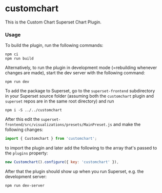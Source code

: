# customchart

This is the Custom Chart Superset Chart Plugin.

### Usage

To build the plugin, run the following commands:

```
npm ci
npm run build
```

Alternatively, to run the plugin in development mode (=rebuilding whenever changes are made), start the dev server with the following command:

```
npm run dev
```

To add the package to Superset, go to the `superset-frontend` subdirectory in your Superset source folder (assuming both the `customchart` plugin and `superset` repos are in the same root directory) and run
```
npm i -S ../../customchart
```

After this edit the `superset-frontend/src/visualizations/presets/MainPreset.js` and make the following changes:

```js
import { Customchart } from 'customchart';
```

to import the plugin and later add the following to the array that's passed to the `plugins` property:
```js
new Customchart().configure({ key: 'customchart' }),
```

After that the plugin should show up when you run Superset, e.g. the development server:

```
npm run dev-server
```

